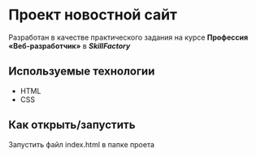 # Проект новостной сайт

Разработан в качестве практического задания на курсе **Профессия «Веб-разработчик»** в _**SkillFactory**_

## Используемые технологии

- HTML
- CSS

## Как открыть/запустить

Запустить файл index.html в папке проета
